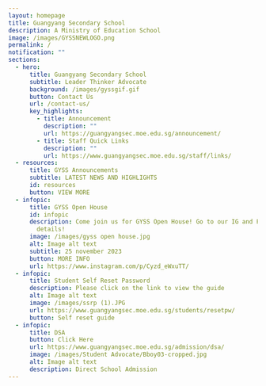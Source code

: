 ```yaml
---
layout: homepage
title: Guangyang Secondary School
description: A Ministry of Education School
image: /images/GYSSNEWLOGO.png
permalink: /
notification: ""
sections:
  - hero:
      title: Guangyang Secondary School
      subtitle: Leader Thinker Advocate
      background: /images/gyssgif.gif
      button: Contact Us
      url: /contact-us/
      key_highlights:
        - title: Announcement
          description: ""
          url: https://guangyangsec.moe.edu.sg/announcement/
        - title: Staff Quick Links
          description: ""
          url: https://www.guangyangsec.moe.edu.sg/staff/links/
  - resources:
      title: GYSS Announcements
      subtitle: LATEST NEWS AND HIGHLIGHTS
      id: resources
      button: VIEW MORE
  - infopic:
      title: GYSS Open House
      id: infopic
      description: Come join us for GYSS Open House! Go to our IG and FB page for more
        details!
      image: /images/gyss open house.jpg
      alt: Image alt text
      subtitle: 25 november 2023
      button: MORE INFO
      url: https://www.instagram.com/p/Cyzd_eWxuTT/
  - infopic:
      title: Student Self Reset Password
      description: Please click on the link to view the guide
      alt: Image alt text
      image: /images/ssrp (1).JPG
      url: https://www.guangyangsec.moe.edu.sg/students/resetpw/
      button: Self reset guide
  - infopic:
      title: DSA
      button: Click Here
      url: https://www.guangyangsec.moe.edu.sg/admission/dsa/
      image: /images/Student Advocate/Bboy03-cropped.jpg
      alt: Image alt text
      description: Direct School Admission
---
```

